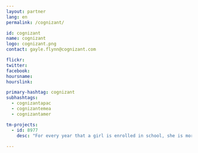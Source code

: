 ```yaml
---
layout: partner
lang: en
permalink: /cognizant/

id: cognizant
name: cognizant
logo: cognizant.png
contact: gayle.flynn@cognizant.com

flickr: 
twitter: 
facebook: 
hoursname:
hourslink:

primary-hashtag: cognizant
subhashtags:
  - cognizantapac
  - cognizantemea
  - cognizantamer

tm-projects:
  - id: 8977
    desc: "For every year that a girl is enrolled in school, she is more likely to avoid early marriage and to survive childbirth. She will be less likely to suffer domestic violence, or be trafficked, and will have a higher future income."
    
---
```

